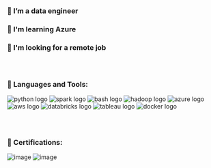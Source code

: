 ### 🥦 I’m a data engineer
### 🥑 I'm learning Azure
### 🍉 I'm looking for a remote job 
### <br />

### 📖 Languages and Tools:

![python logo](https://user-images.githubusercontent.com/106376020/170679457-3af0a9e8-7185-4946-acac-0bdcfd70ad29.png)
![spark logo](https://user-images.githubusercontent.com/106376020/170682307-c1212436-2eb7-40f9-ae09-81c2fb834e38.png)
![bash logo](https://user-images.githubusercontent.com/106376020/170679151-8d184c7a-e38f-4545-83d8-97e673dccfd0.png)
![hadoop logo](https://user-images.githubusercontent.com/106376020/170680496-03ecbba5-b6d2-40c0-96fa-e9060e70298c.png)
![azure logo](https://user-images.githubusercontent.com/106376020/212324294-9d829141-8f3d-4a12-9745-9e781505f183.png)
![aws logo](https://user-images.githubusercontent.com/106376020/170681878-faa3a35c-6982-44bc-a81b-7cfcbcc2c135.png)
![databricks logo](https://user-images.githubusercontent.com/106376020/170682705-462b2f8b-a488-468b-906e-f968e9db5781.png)
![tableau logo](https://user-images.githubusercontent.com/106376020/170683483-fd75dac1-9948-49c1-9b25-62cf00df38fe.png)
![docker logo](https://user-images.githubusercontent.com/106376020/170683795-f0815962-8bde-45af-bd0e-c39b3b856bb2.png)
### <br />
### 🏅 Certifications:
![image](https://user-images.githubusercontent.com/106376020/212324993-81f1afd1-3899-4a4d-a229-685eb4780ab6.png)
![image](https://user-images.githubusercontent.com/106376020/212325673-a2a5efc9-7cad-4976-ab3a-4c730788a518.png)

<!--
**nontapat-s/nontapat-s** is a ✨ _special_ ✨ repository because its `README.md` (this file) appears on your GitHub profile.

Here are some ideas to get you started:

- 🔭 I’m currently working on ...
- 🌱 I’m currently learning ...
- 👯 I’m looking to collaborate on ...
- 🤔 I’m looking for help with ...
- 💬 Ask me about ...
- 📫 How to reach me: ...
- 😄 Pronouns: ...
- ⚡ Fun fact: ...
-->
